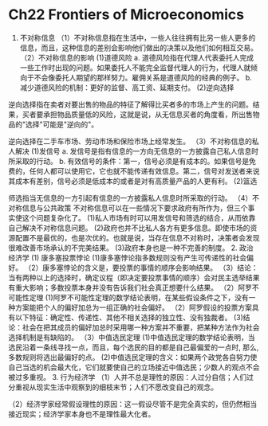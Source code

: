# Ch22 Frontiers of Microeconomics

1. 不对称信息
（1）不对称信息指在生活中，一些人往往拥有比另一些人更多的信息，而且，这种信息的差别会影响他们做出的决策以及他们如何相互交易。
（2）不对称信息的影响
(1)道德风险
a. 道德风险指在代理人代表委托人完成一些工作时出现的问题。如果委托人不能完全监督代理人的行为，代理人就倾向于不会像委托人期望的那样努力。雇佣关系是道德风险的经典的例子。
b. 减少道德风险的机制：更好的监督、高工资、延期支付。
(2)逆向选择

逆向选择指在卖者对要出售的物品的特征了解得比买者多的市场上产生的问题。结果，买者要承担物品质量低的风险，这就是说，从无信息买者的角度看，所出售物品的"选择"可能是"逆向的"。

逆向选择在二手车市场、劳动市场和保险市场上经常发生。
（3）不对称信息的私人解决
(1)发信号
a. 发信号是指有信息的一方向无信息的一方披露自己私人信息时所采取的行动。
b. 有效信号的条件：第一，信号必须是有成本的。如果信号是免费的，任何人都可以使用它，它也就不能传递有效信息。第二，信号对发送者来说其成本有差别，信号必须是低成本的或者是对有高质量产品的人更有利。
(2)篮选

师选指当无信息的一方引起有信息的一方披露私人信息时所采取的行动。
（4）不对称信息与公共政策
不对称信息可以在一些情况下要求政府有所作为，但三个事实使这个问题复杂化了。
(1)私人市场有时可以用发信号和筛选的结合，从而依靠自己解决不对称信息问题。
(2)政府也并不比私人各方有更多信息。即使市场的资源配置不是最优的，也是次优的。也就是说，当存在信息不对称时，决策者会发现很难改善市场承认的不完美结果。
(3)政府本身也是一种不完善的制度。
2. 政治经济学
(1) 康多塞投票悖论
(1)康多塞悖论指多数规则没有产生可传递性的社会偏好。
（2）康多塞悖论的含义是，要投票的事情的顺序会影响结果。
（3）结论：当有两种以上的选择时，确定议程（即决定要投票事情的顺序）会对民主选举结果有重大影响；多数投票本身并没有告诉我们社会真正想要什么结果。
（2）阿罗不可能性定理
(1)阿罗不可能性定理的数学结论表明，在某些假设条件之下，没有一种方案能把个人的偏好加总为一组正确的社会偏好。
（2）阿罗假设的投票方案具有以下特征：确定性、传递性、其他不相关选择的独立性、没有独裁者。
(3)结论：社会在把其成员的偏好加总时采用哪一种方案并不重要，把某种方法作为社会选择机制是有缺陷的。
（3）中值选民定理
(1)中值选民定理的数学结论表明，当选民沿着一条线寻找一点，而且，每个选民的目的都是自己最偏爱的一点时, 那么, 多数规则将选出最偏好的点。
(2)中值选民定理的含义：如果两个政党各自努力使自己当选的机会最大化，它们就要使自己的立场接近中值选民；少数人的观点不会被过多重视。
3. 行为经济学
（1）人并不总是理性的原因：人过分自信；人们过分重视从现实生活中观察到的细枝末节；人们不愿改变自己的观念。

（2）经济学家经常假设理性的原因：这一假设尽管不是完全真实的，但仍然相当接近现实；经济学家本身也不是理性最大化者。
